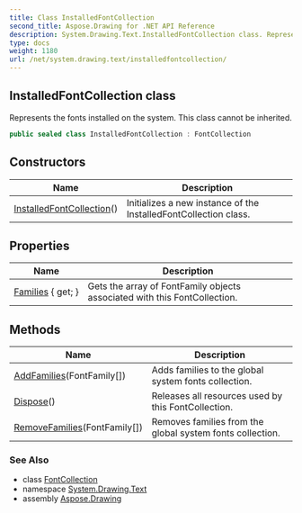 ```yaml
---
title: Class InstalledFontCollection
second_title: Aspose.Drawing for .NET API Reference
description: System.Drawing.Text.InstalledFontCollection class. Represents the fonts installed on the system. This class cannot be inherited
type: docs
weight: 1180
url: /net/system.drawing.text/installedfontcollection/
---
```

## InstalledFontCollection class

Represents the fonts installed on the system. This class cannot be inherited.

```csharp
public sealed class InstalledFontCollection : FontCollection
```

## Constructors

| Name | Description |
| --- | --- |
| [InstalledFontCollection](installedfontcollection/)() | Initializes a new instance of the InstalledFontCollection class. |

## Properties

| Name | Description |
| --- | --- |
| [Families](../../system.drawing.text/fontcollection/families/) { get; } | Gets the array of FontFamily objects associated with this FontCollection. |

## Methods

| Name | Description |
| --- | --- |
| [AddFamilies](../../system.drawing.text/installedfontcollection/addfamilies/)(FontFamily[]) | Adds families to the global system fonts collection. |
| [Dispose](../../system.drawing.text/fontcollection/dispose/)() | Releases all resources used by this FontCollection. |
| [RemoveFamilies](../../system.drawing.text/installedfontcollection/removefamilies/)(FontFamily[]) | Removes families from the global system fonts collection. |

### See Also

* class [FontCollection](../fontcollection/)
* namespace [System.Drawing.Text](../../system.drawing.text/)
* assembly [Aspose.Drawing](../../)


